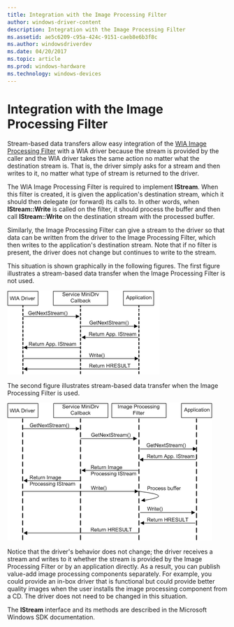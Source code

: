 ```yaml
---
title: Integration with the Image Processing Filter
author: windows-driver-content
description: Integration with the Image Processing Filter
ms.assetid: ae5c6209-c95a-424c-9151-caeb8e6b3f8c
ms.author: windowsdriverdev
ms.date: 04/20/2017
ms.topic: article
ms.prod: windows-hardware
ms.technology: windows-devices
---
```


# Integration with the Image Processing Filter


Stream-based data transfers allow easy integration of the [WIA Image Processing Filter](wia-image-processing-filter.md) with a WIA driver because the stream is provided by the caller and the WIA driver takes the same action no matter what the destination stream is. That is, the driver simply asks for a stream and then writes to it, no matter what type of stream is returned to the driver.

The WIA Image Processing Filter is required to implement **IStream**. When this filter is created, it is given the application's destination stream, which it should then delegate (or forward) its calls to. In other words, when **IStream::Write** is called on the filter, it should process the buffer and then call **IStream::Write** on the destination stream with the processed buffer.

Similarly, the Image Processing Filter can give a stream to the driver so that data can be written from the driver to the Image Processing Filter, which then writes to the application's destination stream. Note that if no filter is present, the driver does not change but continues to write to the stream.

This situation is shown graphically in the following figures. The first figure illustrates a stream-based data transfer when the Image Processing Filter is not used.

![diagram illustrating an istream transfer without the image-processing filter](images/streamtrans-no-filter.png)

The second figure illustrates stream-based data transfer when the Image Processing Filter is used.

![diagram illustrating an istream transfer with the image-processing filter](images/streamtrans-with-filter.png)

Notice that the driver's behavior does not change; the driver receives a stream and writes to it whether the stream is provided by the Image Processing Filter or by an application directly. As a result, you can publish value-add image processing components separately. For example, you could provide an in-box driver that is functional but could provide better quality images when the user installs the image processing component from a CD. The driver does not need to be changed in this situation.

The **IStream** interface and its methods are described in the Microsoft Windows SDK documentation.

 

 




